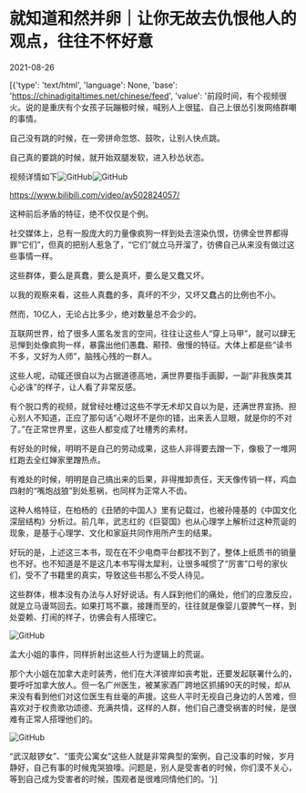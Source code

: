 # 就知道和然并卵｜让你无故去仇恨他人的观点，往往不怀好意

2021-08-26

[{'type': 'text/html', 'language': None, 'base': 'https://chinadigitaltimes.net/chinese/feed', 'value': '前段时间，有个视频很火。说的是重庆有个女孩子玩蹦极时候，喊别人上很猛、自己上很怂引发网络群嘲的事情。

自己没有跳的时候，在一旁拼命忽悠、鼓吹，让别人快点跳。

自己真的要跳的时候，就开始双腿发软，进入秒怂状态。

视频详情如下![GitHub](https://s.w.org/images/core/emoji/13.1.0/72x72/1f447.png)![GitHub](https://s.w.org/images/core/emoji/13.1.0/72x72/1f447.png)

https://www.bilibili.com/video/av502824057/

这种前后矛盾的特征，绝不仅仅是个例。

社交媒体上，总有一股庞大的力量像疯狗一样到处去渲染仇恨，彷佛全世界都得罪“它们”，但真的把别人惹急了，“它们”就立马开溜了，彷佛自己从来没有做过这些事情一样。

这些群体，要么是真蠢，要么是真坏，要么是又蠢又坏。

以我的观察来看，这些人真蠢的多，真坏的不少，又坏又蠢占的比例也不小。

然而，10亿人，无论占比多少，绝对数量总不会少的。

互联网世界，给了很多人匿名发言的空间，往往让这些人“穿上马甲”，就可以肆无忌惮到处像疯狗一样，暴露出他们愚蠢、颟顸、傲慢的特征。大体上都是些“读书不多，又好为人师”，脑残心残的一群人。

这些人呢，动辄还很自以为占据道德高地，满世界要指手画脚，一副“非我族类其心必诛”的样子，让人看了非常反感。

有个脱口秀的视频，就曾经吐槽过这些不学无术却又自以为是，还满世界宣扬、担心别人不知道，正应了那句话“心眼坏不是你的错，出来丢人显眼，就是你的不对了。”在正常世界里，这些人都变成了吐槽秀的素材。

有好处的时候，明明不是自己的劳动成果，这些人非得要去蹭一下，像极了一堆网红跑去全红婵家里蹭热点。

有难处的时候，明明是自己搞出来的后果，非得推卸责任，天天像传销一样，鸡血四射的“嘴炮战狼”到处惹祸，也同样为正常人不齿。

这种人格特征，在柏杨的《丑陋的中国人》里有记载过，也被孙隆基的《中国文化深层结构》分析过。前几年，武志红的《巨婴国》也从心理学上解析过这种荒诞的现象，是基于心理学、文化和家庭共同作用所产生的结果。

好玩的是，上述这三本书，现在在不少电商平台都找不到了，整体上纸质书的销量也不好。也不知道是不是这几本书写得太犀利，让很多喊惯了“厉害”口号的家伙们，受不了书籍里的真实，导致这些书那么不受人待见。

这些群体，根本没有办法与人好好说话。有人踩到他们的痛处，他们的应激反应，就是立马谩骂回去。如果打骂不赢，接踵而至的，往往就是像婴儿耍脾气一样，到处耍赖、打闹的样子，彷佛会有人搭理它。

![GitHub](https://chinadigitaltimes.net/chinese/files/2021/08/post-670009-61276d00a7907.gif)

孟大小姐的事件，同样折射出这些人行为逻辑上的荒诞。

那个大小姐在加拿大走时装秀，他们在大洋彼岸如丧考妣，还要发起联署什么的，要呼吁加拿大放人。但一名广州医生，被某家酒厂跨地区抓捕90天的时候，却从来没有看到他们对这位医生有丝毫的声援。这些人平时无视自己身边的人苦难，但喜欢对于权贵歌功颂德、充满共情，这样的人群，他们自己遭受祸害的时候，是很难有正常人搭理他们的。

![GitHub](https://chinadigitaltimes.net/chinese/files/2021/08/post-670009-61276d0108c18.png)

“武汉敲锣女”、“蛋壳公寓女”这些人就是非常典型的案例，自己没事的时候，岁月静好，自己有事的时候鬼哭狼嚎。问题是，别人是受害者的时候，你们漠不关心，等到自己成为受害者的时候，围观者是很难同情他们的。'}]